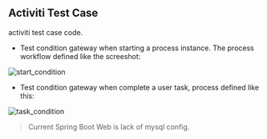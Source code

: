 
## Activiti Test Case

activiti test case code.

* Test condition gateway when starting a process instance. The process workflow defined like the screeshot:

![start_condition](./screeshot/start_condition.png)

* Test condition gateway when complete a user task, process defined like this: 

![task_condition](./screeshot/task_condition.png)


> Current Spring Boot Web is lack of mysql config.

